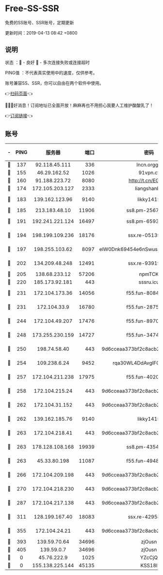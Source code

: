# Free-SS-SSR

免费的SS账号、SSR账号，定期更新

更新时间：2019-04-13 08:42 +0800

## 说明

状态     ：🙂 - 良好 🙁 - 多次连接失败或连接超时

PING值   ：不代表真实使用中的速度，仅供参考。

账号兼容SS、SSR，你可以自由在两个软件中使用。

👉[扫码页面](https://liesauer.github.io/Free-SS-SSR/)👈

🎉🎉🎉好消息！订阅地址已全面开放！麻麻再也不用担心我要人工维护酸酸乳了！

👉[订阅链接](https://www.liesauer.net/yogurt/subscribe?ACCESS_TOKEN=DAYxR3mMaZAsaqUb)👈

## 账号

|-|PING|服务器|端口|密码|加密方式|区域|
|:----:|:----:|:-----:|-----:|:----:|:----:|:----:|
|🙂|137|92.118.45.111|336|lncn.orgg8|rc4|JP|
|🙂|155|46.29.162.52|1026|91vpn.cf|rc4-md5|RU|
|🙂|160|91.188.223.72|8080|http://t.cn/EGJIyrl|rc4-md5|RU|
|🙂|174|172.105.203.127|2333|liangshanbo|chacha20|JP|
|🙂|183|139.162.123.96|9140|likky1415|aes-256-cfb|JP|
|🙂|185|213.183.48.10|11906|ss8.pm-25676868|rc4-md5|RU|
|🙂|191|192.241.221.124|16497|ss8.pm-65934827|aes-256-cfb|US|
|🙂|194|198.199.109.236|18176|ssx.re-05139885|aes-256-cfb|US|
|🙂|197|198.255.103.62|8097|eIW0Dnk69454e6nSwuspv9DmS201tQ0D|aes-256-cfb|US|
|🙂|202|134.209.48.248|12491|ssx.re-93919714|aes-256-cfb|US|
|🙂|205|138.68.233.12|57206|npmTCK|rc4-md5|US|
|🙂|220|185.173.92.181|443|sssru.icu|rc4-md5|RU|
|🙂|231|172.104.173.36|14056|f55.fun-80847555|aes-256-cfb|SG|
|🙂|231|172.104.33.9|16780|f55.fun-28756049|aes-256-cfb|SG|
|🙂|244|172.104.49.207|17476|f55.fun-89704239|aes-256-cfb|SG|
|🙂|248|173.255.230.159|14727|f55.fun-34743198|aes-256-cfb|US|
|🙂|250|198.74.58.40|443|9d6cceaa373bf2c8acb22e60b6a58be6|aes-256-cfb|US|
|🙂|254|109.238.6.24|9452|rqa30WL4DdAvgIFG6Fs3znzTa|aes-256-cfb|FR|
|🙂|257|172.104.211.238|17975|f55.fun-40202227|aes-256-cfb|US|
|🙂|258|172.104.215.24|443|9d6cceaa373bf2c8acb22e60b6a58be6|aes-256-cfb|US|
|🙂|262|172.104.31.152|443|9d6cceaa373bf2c8acb22e60b6a58be6|aes-256-cfb|US|
|🙂|262|139.162.185.76|9140|likky1415|aes-256-cfb|DE|
|🙂|263|172.104.218.41|443|9d6cceaa373bf2c8acb22e60b6a58be6|aes-256-cfb|US|
|🙂|263|178.128.108.168|19939|ss8.pm-43547562|aes-256-cfb|SG|
|🙂|263|45.33.80.198|11087|f55.fun-49488577|aes-256-cfb|US|
|🙂|266|172.104.209.198|443|9d6cceaa373bf2c8acb22e60b6a58be6|aes-256-cfb|US|
|🙂|270|172.104.218.230|443|9d6cceaa373bf2c8acb22e60b6a58be6|aes-256-cfb|US|
|🙂|287|172.104.217.138|443|9d6cceaa373bf2c8acb22e60b6a58be6|aes-256-cfb|US|
|🙂|311|128.199.167.40|18083|ssx.re-42958888|aes-256-cfb|SG|
|🙂|355|172.104.24.21|443|9d6cceaa373bf2c8acb22e60b6a58be6|aes-256-cfb|US|
|🙂|393|139.59.70.64|34696|zjOusn|chacha20|IN|
|🙂|405|139.59.0.7|34696|zjOusn|chacha20|IN|
|🙁|0|45.76.222.9|1025|YZcCjQ|rc4-md5|JP|
|🙁|0|155.138.225.144|45135|KSS18l|rc4-md5|US|
